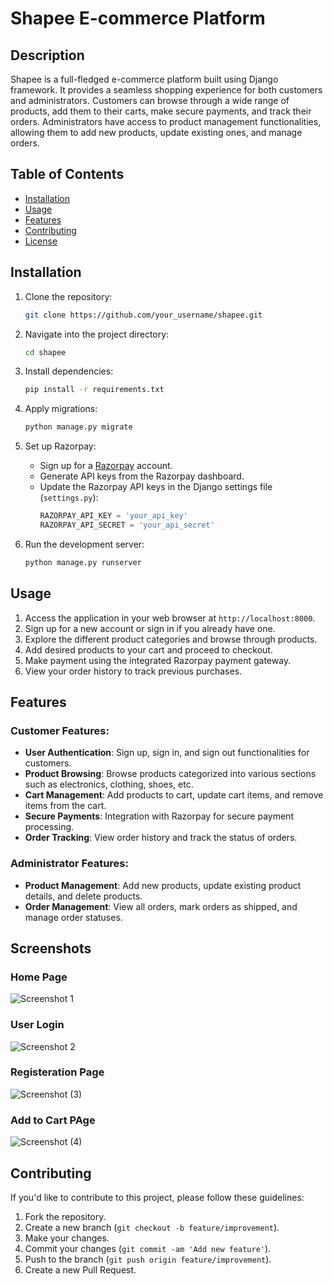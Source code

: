 # Shapee E-commerce Platform

## Description

Shapee is a full-fledged e-commerce platform built using Django framework. It provides a seamless shopping experience for both customers and administrators. Customers can browse through a wide range of products, add them to their carts, make secure payments, and track their orders. Administrators have access to product management functionalities, allowing them to add new products, update existing ones, and manage orders.

## Table of Contents

- [Installation](#installation)
- [Usage](#usage)
- [Features](#features)
- [Contributing](#contributing)
- [License](#license)

## Installation

1. Clone the repository:

    ```bash
    git clone https://github.com/your_username/shapee.git
    ```

2. Navigate into the project directory:

    ```bash
    cd shapee
    ```

3. Install dependencies:

    ```bash
    pip install -r requirements.txt
    ```

4. Apply migrations:

    ```bash
    python manage.py migrate
    ```

5. Set up Razorpay:

    - Sign up for a [Razorpay](https://razorpay.com/) account.
    - Generate API keys from the Razorpay dashboard.
    - Update the Razorpay API keys in the Django settings file (`settings.py`):
        ```python
        RAZORPAY_API_KEY = 'your_api_key'
        RAZORPAY_API_SECRET = 'your_api_secret'
        ```

6. Run the development server:

    ```bash
    python manage.py runserver
    ```

## Usage

1. Access the application in your web browser at `http://localhost:8000`.
2. Sign up for a new account or sign in if you already have one.
3. Explore the different product categories and browse through products.
4. Add desired products to your cart and proceed to checkout.
5. Make payment using the integrated Razorpay payment gateway.
6. View your order history to track previous purchases.

## Features

### Customer Features:
- **User Authentication**: Sign up, sign in, and sign out functionalities for customers.
- **Product Browsing**: Browse products categorized into various sections such as electronics, clothing, shoes, etc.
- **Cart Management**: Add products to cart, update cart items, and remove items from the cart.
- **Secure Payments**: Integration with Razorpay for secure payment processing.
- **Order Tracking**: View order history and track the status of orders.

### Administrator Features:
- **Product Management**: Add new products, update existing product details, and delete products.
- **Order Management**: View all orders, mark orders as shipped, and manage order statuses.

## Screenshots

### Home Page
![Screenshot 1](https://github.com/28vedant/Ecommerce-Website-using-Django/assets/109358399/5321159c-c5e0-4c48-a6b8-ac12b37f2644)
### User Login
![Screenshot 2](https://github.com/28vedant/Ecommerce-Website-using-Django/assets/109358399/cb1e3216-396b-4bdf-950d-d3c87753af03)
### Registeration Page
![Screenshot (3)](https://github.com/28vedant/Ecommerce-Website-using-Django/assets/109358399/6b3d2888-f462-4d84-9983-4f8122f287bc)

### Add to Cart PAge
![Screenshot (4)](https://github.com/28vedant/Ecommerce-Website-using-Django/assets/109358399/1708ac12-c9ae-4108-b4d7-a82c541831a6)


## Contributing

If you'd like to contribute to this project, please follow these guidelines:

1. Fork the repository.
2. Create a new branch (`git checkout -b feature/improvement`).
3. Make your changes.
4. Commit your changes (`git commit -am 'Add new feature'`).
5. Push to the branch (`git push origin feature/improvement`).
6. Create a new Pull Request.

